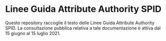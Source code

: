 # Linee Guida Attribute Authority SPID

Questo repository raccoglie il testo delle Linee Guida Attribute Authority SPID. La consultazione pubblica relativa a tale documentazione è attiva dal 15 giugno al 15 luglio 2021. 
